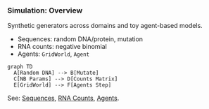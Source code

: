### Simulation: Overview

Synthetic generators across domains and toy agent-based models.

- Sequences: random DNA/protein, mutation
- RNA counts: negative binomial
- Agents: `GridWorld`, `Agent`

```mermaid
graph TD
  A[Random DNA] --> B[Mutate]
  C[NB Params] --> D[Counts Matrix]
  E[GridWorld] --> F[Agents Step]
```

See: [Sequences](./sequences.md), [RNA Counts](./rna_counts.md), [Agents](./agents.md).
